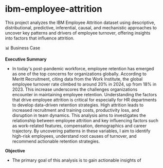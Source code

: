 # ibm-employee-attrition
This project analyzes the IBM Employee Attrition dataset using descriptive, distributional, predictive, inferential, causal, and mechanistic approaches to uncover key patterns and drivers of employee turnover, offering insights into factors that influence attrition.

📊 Business Case

**Executive Summary**

- In today's post-pandemic workforce, employee retention has emerged as one of the top concerns for organizations globally. According to Meritt Recruitment, citing data from the Work Institute, the global employee turnover rate climbed to around 20% in 2024, up from 18% in 2023. This increase underscores the challenges organizations encounter in maintaining employee retention. Understanding the factors that drive employee attrition is critical for especially for HR departments to develop data-driven retention strategies. High attrition leads to increased recruitment and training costs, productivity loss, and disruption in team dynamics. 
This analysis aims to investigates the relationship between employee attrition and key influencing factors such as work-related features, compensation, demographics and career trajectory. By uncovering patterns in these variables, I aim to identify high-risk employees, understand root causes of turnover, and recommend actionable retention strategies.

**Objective**

- The primary goal of this analysis is to gain actionable insights of 
